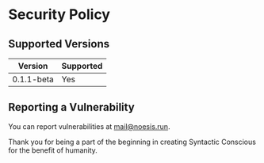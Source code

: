 # Security Policy

## Supported Versions

| Version    | Supported          |
| ---------- | ------------------ |
| 0.1.1-beta | Yes                |

## Reporting a Vulnerability

You can report vulnerabilities at [mail@noesis.run](mailto:mail@noesis.run).  

Thank you for being a part of the beginning in creating Syntactic Conscious for the benefit of humanity.
